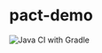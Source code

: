 # pact-demo

![Java CI with Gradle](https://github.com/Artemas-Muzanenhamo/pact-demo/workflows/Java%20CI%20with%20Gradle/badge.svg?branch=develop)